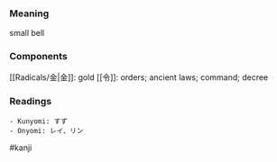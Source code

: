### Meaning

small bell

### Components

[[Radicals/金|金]]: gold [[令]]: orders; ancient laws; command; decree

### Readings

```
- Kunyomi: すず
- Onyomi: レイ、リン
```

#kanji